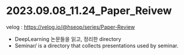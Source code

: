 # 2023.09.08_11.24_Paper_Reivew

velog : https://velog.io/@hseop/series/Paper-Review

* DeepLearning 논문들을 읽고, 정리한 directory
* Seminar/ is a directory that collects presentations used by seminar.